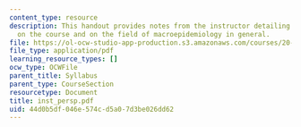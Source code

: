 ```yaml
---
content_type: resource
description: This handout provides notes from the instructor detailing his perspective
  on the course and on the field of macroepidemiology in general.
file: https://ol-ocw-studio-app-production.s3.amazonaws.com/courses/20-102-macroepidemiology-be-102-spring-2005/44d0b5df046e574cd5a07d3be026dd62_inst_persp.pdf
file_type: application/pdf
learning_resource_types: []
ocw_type: OCWFile
parent_title: Syllabus
parent_type: CourseSection
resourcetype: Document
title: inst_persp.pdf
uid: 44d0b5df-046e-574c-d5a0-7d3be026dd62
---
```

